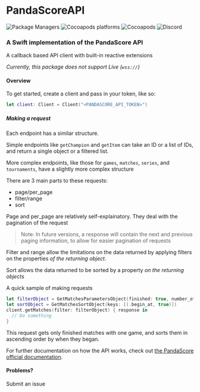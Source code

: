 # PandaScoreAPI

![Package Managers](https://img.shields.io/badge/Package%20Managers-SPM%20%7C%20CocoaPods-important.svg?style=for-the-badge)
![Cocoapods platforms](https://img.shields.io/cocoapods/p/PandaScoreAPI.svg?style=for-the-badge)
![Cocoapods](https://img.shields.io/cocoapods/v/PandaScoreAPI.svg?style=for-the-badge)
![Discord](https://img.shields.io/discord/569027254550528030.svg?style=for-the-badge)

### A Swift implementation of the PandaScore API

A callback based API client with built-in reactive extensions

_Currently, this package does not support Live (`wss://`)_

#### Overview
To get started, create a client and pass in your token, like so:
```swift
let client: Client = Client("<PANDASCORE_API_TOKEN>")
```

##### Making a request
Each endpoint has a similar structure.

Simple endpoints like `getChampion` and `getItem` can take an ID or a list of IDs, and return a single object or a filtered list.

More complex endpoints, like those for `games`, `matches`, `series`, and `tournaments`, have a slightly more complex structure

There are 3 main parts to these requests: 
- page/per_page
- filter/range
- sort

Page and per_page are relatively self-explainatory. They deal with the pagination of the request
> Note: In future versions, a response will contain the next and previous paging information, to allow for easier pagination of requests

Filter and range allow the limitations on the data returned by applying filters on the properties _of the returning object_.

Sort allows the data returned to be sorted by a property _on the returning objects_

A quick sample of making requests
```swift
let filterObject = GetMatchesParametersObject(finished: true, number_of_games: 1)
let sortObject = GetMatchesSortObject(keys: [(.begin_at, true)])
client.getMatches(filter: filterObject) { response in 
  // Do something
}
```
This request gets only finished matches with one game, and sorts them in ascending order by when they began.


For further documentation on how the API works, check out [the PandaScore official documentation](https://developers.pandascore.co/doc/).

#### Problems?

Submit an issue
